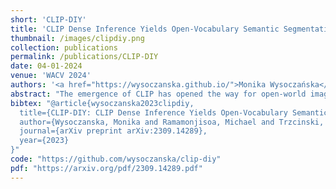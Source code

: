 ```yaml
---
short: 'CLIP-DIY'
title: 'CLIP Dense Inference Yields Open-Vocabulary Semantic Segmentation For-Free'
thumbnail: /images/clipdiy.png
collection: publications
permalink: /publications/CLIP-DIY
date: 04-01-2024
venue: 'WACV 2024'
authors: '<a href="https://wysoczanska.github.io/">Monika Wysoczańska</a>, <a href="/about.html">Michaël Ramamonjisoa</a>, Tomasz Trzciński, <a href="https://osimeoni.github.io/">Oriane Siméoni</a>'
abstract: "The emergence of CLIP has opened the way for open-world image perception. The zero-shot classification capabilities of the model are impressive but are harder to use for dense tasks such as image segmentation. Several methods have proposed different modifications and learning schemes to produce dense output. Instead, we propose in this work an open-vocabulary semantic segmentation method, dubbed CLIP-DIY, which does not require any additional training or annotations, but instead leverages existing unsupervised object localization approaches. In particular, CLIP-DIY is a multi-scale approach that directly exploits CLIP classification abilities on patches of different sizes and aggregates the decision in a single map. We further guide the segmentation using foreground/background scores obtained using unsupervised object localization methods. With our method, we obtain state-of-the-art zero-shot semantic segmentation results on PASCAL VOC and perform on par with the best methods on COCO."
bibtex: "@article{wysoczanska2023clipdiy,
  title={CLIP-DIY: CLIP Dense Inference Yields Open-Vocabulary Semantic Segmentation For-Free},
  author={Wysoczanska, Monika and Ramamonjisoa, Michael and Trzcinski, Tomasz and Simeoni, Oriane},
  journal={arXiv preprint arXiv:2309.14289},
  year={2023}
}"
code: "https://github.com/wysoczanska/clip-diy"
pdf: "https://arxiv.org/pdf/2309.14289.pdf"
---
```

